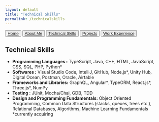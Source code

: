 ```yaml
---
layout: default
title: "Technical Skills"
permalink: /technicalskills
---
```


<button type="button"> <a href="https://lavanyamenon15.github.io"> Home </a> </button> 
<button type="button"> <a href="https://lavanyamenon15.github.io/about"> About Me </a> </button> 
<button type="button"> <a href="https://lavanyamenon15.github.io/technicalskills"> Technical Skills </a> </button> 
<button type="button"> <a href="https://lavanyamenon15.github.io/projects"> Projects </a> </button> 
<button type="button"> <a href="https://lavanyamenon15.github.io/workexperience"> Work Experience </a> </button> 

## Technical Skills
- **Programming Languages :**  TypeScript,  Java,   C++,  HTML,  JavaScript, CSS, SQL, PHP, Python* 
- **Softwares :**   Visual Studio Code,  IntelliJ, GitHub, Node.js*, Unity Hub, Digital Ocean, Postman, Oracle, Airtable 
- **Frameworks and Libraries:** GraphQL, Angular*,  TypeORM, React.js*, Three.js*, NumPy
- **Testing :**  JUnit,    Mocha/Chai,    GDB,    TDD
- **Design and Programming Fundamentals:** Object Oriented Programming, Common Data Structures (stacks, queues, trees etc.), Relational Databases, Algorithms, Machine Learning Fundamentals 
*currently acquiring
